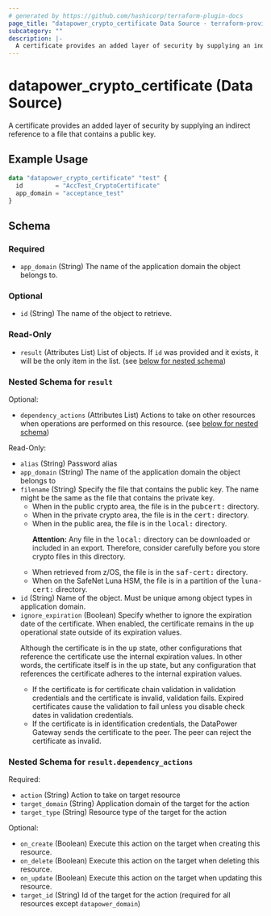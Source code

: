 ```yaml
---
# generated by https://github.com/hashicorp/terraform-plugin-docs
page_title: "datapower_crypto_certificate Data Source - terraform-provider-datapower"
subcategory: ""
description: |-
  A certificate provides an added layer of security by supplying an indirect reference to a file that contains a public key.
---
```


# datapower_crypto_certificate (Data Source)

A certificate provides an added layer of security by supplying an indirect reference to a file that contains a public key.

## Example Usage

```terraform
data "datapower_crypto_certificate" "test" {
  id         = "AccTest_CryptoCertificate"
  app_domain = "acceptance_test"
}
```

<!-- schema generated by tfplugindocs -->
## Schema

### Required

- `app_domain` (String) The name of the application domain the object belongs to.

### Optional

- `id` (String) The name of the object to retrieve.

### Read-Only

- `result` (Attributes List) List of objects. If `id` was provided and it exists, it will be the only item in the list. (see [below for nested schema](#nestedatt--result))

<a id="nestedatt--result"></a>
### Nested Schema for `result`

Optional:

- `dependency_actions` (Attributes List) Actions to take on other resources when operations are performed on this resource. (see [below for nested schema](#nestedatt--result--dependency_actions))

Read-Only:

- `alias` (String) Password alias
- `app_domain` (String) The name of the application domain the object belongs to
- `filename` (String) Specify the file that contains the public key. The name might be the same as the file that contains the private key. <ul><li>When in the public crypto area, the file is in the <tt>pubcert:</tt> directory.</li><li>When in the private crypto area, the file is in the <tt>cert:</tt> directory.</li><li>When in the public area, the file is in the <tt>local:</tt> directory. <p><b>Attention:</b> Any file in the <tt>local:</tt> directory can be downloaded or included in an export. Therefore, consider carefully before you store crypto files in this directory.</p></li><li>When retrieved from z/OS, the file is in the <tt>saf-cert:</tt> directory.</li><li>When on the SafeNet Luna HSM, the file is in a partition of the <tt>luna-cert:</tt> directory.</li></ul>
- `id` (String) Name of the object. Must be unique among object types in application domain.
- `ignore_expiration` (Boolean) Specify whether to ignore the expiration date of the certificate. When enabled, the certificate remains in the <tt>up</tt> operational state outside of its expiration values. <p>Although the certificate is in the <tt>up</tt> state, other configurations that reference the certificate use the internal expiration values. In other words, the certificate itself is in the <tt>up</tt> state, but any configuration that references the certificate adheres to the internal expiration values.</p><ul><li>If the certificate is for certificate chain validation in validation credentials and the certificate is invalid, validation fails. Expired certificates cause the validation to fail unless you disable check dates in validation credentials.</li><li>If the certificate is in identification credentials, the DataPower Gateway sends the certificate to the peer. The peer can reject the certificate as invalid.</li></ul>

<a id="nestedatt--result--dependency_actions"></a>
### Nested Schema for `result.dependency_actions`

Required:

- `action` (String) Action to take on target resource
- `target_domain` (String) Application domain of the target for the action
- `target_type` (String) Resource type of the target for the action

Optional:

- `on_create` (Boolean) Execute this action on the target when creating this resource.
- `on_delete` (Boolean) Execute this action on the target when deleting this resource.
- `on_update` (Boolean) Execute this action on the target when updating this resource.
- `target_id` (String) Id of the target for the action (required for all resources except `datapower_domain`)
